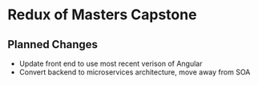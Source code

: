 # Redux of Masters Capstone

## Planned Changes
* Update front end to use most recent verison of Angular
* Convert backend to microservices architecture, move away from SOA
